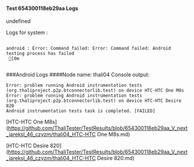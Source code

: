 #### Test 654300118eb29aa Logs

undefined

Logs for system : 
```

android : Error: Command failed: Error: Command failed: Android testing process has failed
 [0m


```
###Android Logs
####Node name: thali04
Console output:
```
Error: problem running Android instrumentation tests (org.thaliproject.p2p.btconnectorlib.test) on device HTC-HTC One M8s 
Error: problem running Android instrumentation tests (org.thaliproject.p2p.btconnectorlib.test) on device HTC-HTC Desire 820 
Android instrumentation tests task is completed. [FAILED]
```
[HTC-HTC One M8s](https://github.com/ThaliTester/TestResults/blob/654300118eb29aa_V_next_jareksl_46_czyzm/thali04_HTC-HTC One M8s.md)

[HTC-HTC Desire 820](https://github.com/ThaliTester/TestResults/blob/654300118eb29aa_V_next_jareksl_46_czyzm/thali04_HTC-HTC Desire 820.md)




